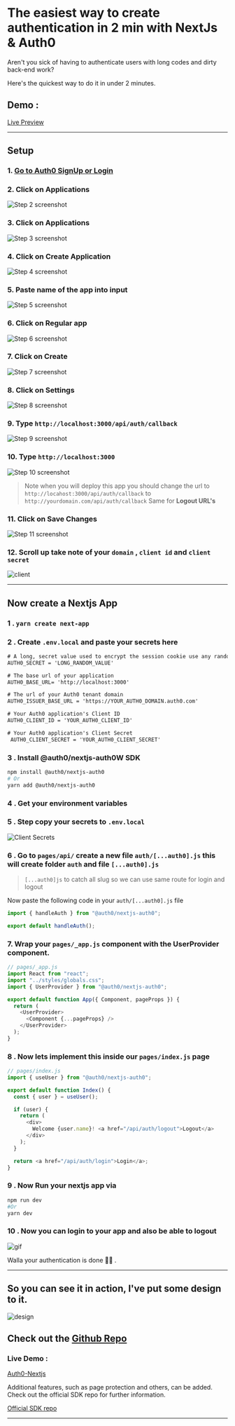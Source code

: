 # The easiest way to create authentication in 2 min with NextJs & Auth0

Aren't you sick of having to authenticate users with long codes and dirty back-end work?

Here's the quickest way to do it in under 2 minutes.

## Demo :

[Live Preview](https://auth0.amrohan.com)

---

## Setup

### 1. [Go to Auth0 SignUp or Login](https://auth0.com/)

### 2. Click on Applications

![Step 2 screenshot](https://res.cloudinary.com/amrohan/image/upload/v1643277234/Images/khtqov4vl3t0vhlrkrde.jpg)

### 3. Click on Applications

![Step 3 screenshot](https://res.cloudinary.com/amrohan/image/upload/v1643277379/Images/busubmuuhaewrnatqj6c.jpg)

### 4. Click on Create Application

![Step 4 screenshot](https://res.cloudinary.com/amrohan/image/upload/v1643277447/Images/cehpzo2mgolcuy7krala.jpg)

### 5. Paste name of the app into input

![Step 5 screenshot](https://res.cloudinary.com/amrohan/image/upload/v1643277570/Images/mn41hnaqxqrmhh3bmchd.jpg)

### 6. Click on Regular app

![Step 6 screenshot](https://res.cloudinary.com/amrohan/image/upload/v1643277606/Images/zajkcjjwhfuq4xcn40uq.png)

### 7. Click on Create

![Step 7 screenshot](https://res.cloudinary.com/amrohan/image/upload/v1643277699/Images/qi8nu70lpuim9acewux5.jpg)

### 8. Click on Settings

![Step 8 screenshot](https://res.cloudinary.com/amrohan/image/upload/v1643277781/Images/zefgsqk2tgaccbczbimx.jpg)

### 9. Type `http://localhost:3000/api/auth/callback`

![Step 9 screenshot](https://res.cloudinary.com/amrohan/image/upload/v1643268006/Images/yhdwt1hczz56k9h6ns1u.png)

### 10. Type `http://localhost:3000`

![Step 10 screenshot](https://res.cloudinary.com/amrohan/image/upload/v1643277873/Images/zpfhsvbiq5a58mxs1gx4.jpg)

> Note when you will deploy this app you should change the url to
> `http://locahost:3000/api/auth/callback` to `http://yourdomain.com/api/auth/callback`
> Same for **Logout URL's**

### 11. Click on Save Changes

![Step 11 screenshot](https://res.cloudinary.com/amrohan/image/upload/v1643277951/Images/ppqui2vtj8v6b0whcqyz.jpg)

### 12. Scroll up take note of your `domain` , `client id` and `client secret`

![client](https://res.cloudinary.com/amrohan/image/upload/v1643266253/Images/uucxduvqgsizdb0bauwx.png)

---

## Now create a Nextjs App

### 1 . `yarn create next-app`

### 2 . Create **`.env.local`** and paste your secrets here

```txt
# A long, secret value used to encrypt the session cookie use any random 32 character string
AUTH0_SECRET = 'LONG_RANDOM_VALUE'

# The base url of your application
AUTH0_BASE_URL= 'http://localhost:3000'

# The url of your Auth0 tenant domain
AUTH0_ISSUER_BASE_URL = 'https://YOUR_AUTH0_DOMAIN.auth0.com'

# Your Auth0 application's Client ID
AUTH0_CLIENT_ID = 'YOUR_AUTH0_CLIENT_ID'

# Your Auth0 application's Client Secret
 AUTH0_CLIENT_SECRET = 'YOUR_AUTH0_CLIENT_SECRET'
```

### 3 . Install **@auth0/nextjs-auth0**W SDK

```bash
npm install @auth0/nextjs-auth0
# Or
yarn add @auth0/nextjs-auth0
```

### 4 . Get your environment variables

### 5 . Step copy your secrets to `.env.local`

![Client Secrets](https://res.cloudinary.com/amrohan/image/upload/v1643265969/Images/mpomhav6oxnhosxjcjpg.png)

### 6 . Go to `pages/api/` create a new file `auth/[...auth0].js` this will create folder `auth` and file `[...auth0].js`

> `[...auth0]js` to catch all slug so we can use same route for login and logout

Now paste the following code in your `auth/[...auth0].js` file

```javascript
import { handleAuth } from "@auth0/nextjs-auth0";

export default handleAuth();
```

### 7. Wrap your `pages/_app.js` component with the UserProvider component.

```javascript
// pages/_app.js
import React from "react";
import "../styles/globals.css";
import { UserProvider } from "@auth0/nextjs-auth0";

export default function App({ Component, pageProps }) {
  return (
    <UserProvider>
      <Component {...pageProps} />
    </UserProvider>
  );
}
```

### 8 . Now lets implement this inside our `pages/index.js` page

```javascript
// pages/index.js
import { useUser } from "@auth0/nextjs-auth0";

export default function Index() {
  const { user } = useUser();

  if (user) {
    return (
      <div>
        Welcome {user.name}! <a href="/api/auth/logout">Logout</a>
      </div>
    );
  }

  return <a href="/api/auth/login">Login</a>;
}
```

### 9 . Now Run your nextjs app via

```bash
npm run dev
#Or
yarn dev
```

### 10 . Now you can login to your app and also be able to logout

![gif](https://res.cloudinary.com/amrohan/image/upload/v1643274460/Images/byh471jkezkslj75vcca.gif)

Walla your authentication is done 🎊🔥 .

---

## So you can see it in action, I've put some design to it.

![design](https://res.cloudinary.com/amrohan/image/upload/v1643275854/Images/virrwhulx38zuq5edsro.gif)

## Check out the [Github Repo](https://github.com/amrohan/nextjs-auth0)

### Live Demo :

[Auth0-Nextjs](https://auth0.amrohan.com)

Additional features, such as page protection and others, can be added.
Check out the official SDK repo for further information.

[Official SDK repo](https://github.com/auth0/nextjs-auth0)

---
